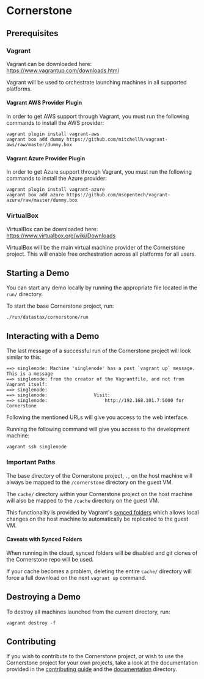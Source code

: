 # Cornerstone

## Prerequisites

### Vagrant

Vagrant can be downloaded here:
https://www.vagrantup.com/downloads.html

Vagrant will be used to orchestrate launching machines in all supported platforms.

#### Vagrant AWS Provider Plugin

In order to get AWS support through Vagrant, you must run the following commands
to install the AWS provider:

    vagrant plugin install vagrant-aws
    vagrant box add dummy https://github.com/mitchellh/vagrant-aws/raw/master/dummy.box

#### Vagrant Azure Provider Plugin

In order to get Azure support through Vagrant, you must run the following commands
to install the Azure provider:

    vagrant plugin install vagrant-azure
    vagrant box add azure https://github.com/msopentech/vagrant-azure/raw/master/dummy.box

### VirtualBox

VirtualBox can be downloaded here:
https://www.virtualbox.org/wiki/Downloads

VirtualBox will be the main virtual machine provider of the Cornerstone project.
This will enable free orchestration across all platforms for all users.

## Starting a Demo

You can start any demo locally by running the appropriate file located in the
`run/` directory.

To start the base Cornerstone project, run:

    ./run/datastax/cornerstone/run

## Interacting with a Demo

The last message of a successful run of the Cornerstone project will look similar
to this:

    ==> singlenode: Machine 'singlenode' has a post `vagrant up` message. This is a message
    ==> singlenode: from the creator of the Vagrantfile, and not from Vagrant itself:
    ==> singlenode:
    ==> singlenode:                 Visit:
    ==> singlenode:                     http://192.168.101.7:5000 for Cornerstone

Following the mentioned URLs will give you access to the web interface.

Running the following command will give you access to the development machine:

    vagrant ssh singlenode

### Important Paths

The base directory of the Cornerstone project, `.`, on the host machine will
always be mapped to the `/cornerstone` directory on the guest VM.

The `cache/` directory within your Cornerstone project on the host machine
will also be mapped to the `/cache` directory on the guest VM.

This functionality is provided by Vagrant's
[synced folders](http://docs.vagrantup.com/v2/synced-folders/basic_usage.html)
which allows local changes on the host machine to automatically be replicated to
the guest VM.

#### Caveats with Synced Folders

When running in the cloud, synced folders will be disabled and git clones of the
Cornerstone repo will be used.

If your cache becomes a problem, deleting the entire `cache/` directory will
force a full download on the next `vagrant up` command.

## Destroying a Demo

To destroy all machines launched from the current directory, run:

    vagrant destroy -f

## Contributing

If you wish to contribute to the Cornerstone project, or wish to use the
Cornerstone project for your own projects, take a look at the documentation
provided in the [contributing guide](CONTRIBUTING.md) and the
[documentation](docs/datastax/cornerstone) directory.
